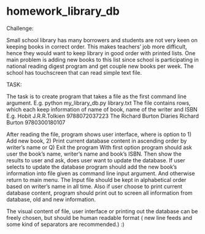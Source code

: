 homework_library_db
===================


Challenge:

Small school library has many borrowers and students are not very keen on keeping books in
correct order. This makes teachers’ job more difficult, hence they would want to keep library in
good order with printed lists. One main problem is adding new books to this list since school is
participating in national reading digest program and get couple new books per week. The school
has touchscreen that can read simple text file.

TASK:

The task is to create program that takes a file as the first command line argument.
E.g.
python my_library_db.py library.txt
The file contains rows, which each keep information of name of book, name of the writer and
ISBN
E.g.
Hobit
J.R.R.Tolkien
9788072037223
The Richard Burton Diaries Richard Burton 9780300180107

After reading the file, program shows user interface, where is option to 1) Add new book, 2)
Print current database content in ascending order by writer’s name or Q) Exit the program
With first option program should ask user the book’s name, writer’s name and book’s ISBN.
Then show the results to user and ask, does user want to update the database. If user selects
to update the database program should add the new book’s information into file given as
command line input argument. And otherwise return to main menu.
The Input file should be kept in alphabetical order based on writer’s name in all time. Also if user
choose to print current database content, program should print out to screen all information from
database, old and new information.

The visual content of file, user interface or printing out the database can be freely chosen,
but should be human readable format ( new line feeds and some kind of separators are
recommended.) :)
